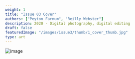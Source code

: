 ```yaml
---
weight: 1
title: "Issue 03 Cover"
authors: ["Peyton Farnum", "Reilly Webster"]
description: 2020 - Digital photography, digital editing
draft: false
featuredImage: "/images/issue3/thumb/1_cover_thumb.jpg"
type: art
---
```


![image](/images/issue3/cover.jpg#issues)
